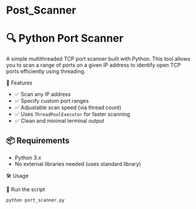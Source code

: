 # Post_Scanner
# 🔍 Python Port Scanner

A simple multithreaded TCP port scanner built with Python. This tool allows you to scan a range of ports on a given IP address to identify open TCP ports efficiently using threading.



🚀 Features

- ✅ Scan any IP address
- ✅ Specify custom port ranges
- ✅ Adjustable scan speed (via thread count)
- ✅ Uses `ThreadPoolExecutor` for faster scanning
- ✅ Clean and minimal terminal output


## 📦 Requirements

- Python 3.x  
- No external libraries needed (uses standard library)


🛠️ Usage

🔹 Run the script

```bash
python port_scanner.py

